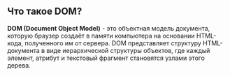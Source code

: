 ## Что такое DOM?

**DOM (Document Object Model)** - это объектная модель документа, которую браузер создаёт в памяти компьютера на основании HTML-кода, полученного им от сервера. DOM представляет структуру HTML-документа в виде иерархической структуры объектов, где каждый элемент, атрибут и текстовый фрагмент становятся узлами этого дерева.